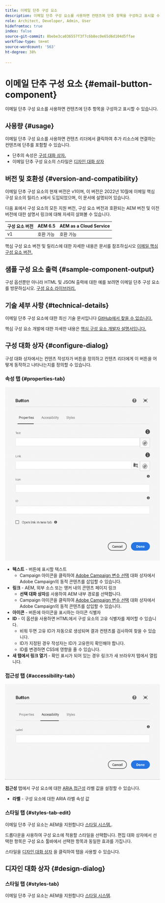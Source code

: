 ```yaml
---
title: 이메일 단추 구성 요소
description: 이메일 단추 구성 요소를 사용하면 컨텐츠에 단추 항목을 구성하고 표시할 수 있습니다.
role: Architect, Developer, Admin, User
hidefromtoc: true
index: false
source-git-commit: 8bebe3ca036557f3f7c6b8ec0e65d6d104d5ffae
workflow-type: tm+mt
source-wordcount: '563'
ht-degree: 38%

---
```



# 이메일 단추 구성 요소 {#email-button-component}

이메일 단추 구성 요소를 사용하면 컨텐츠에 단추 항목을 구성하고 표시할 수 있습니다.

## 사용량 {#usage}

이메일 단추 구성 요소를 사용하면 컨텐츠 리더에서 클릭하여 추가 리소스에 연결하는 컨텐츠에 단추를 포함할 수 있습니다.

* 단추의 속성은 [구성 대화 상자.](#configure-dialog)
* 이메일 단추 구성 요소의 스타일은 [디자인 대화 상자](#design-dialog)

## 버전 및 호환성 {#version-and-compatibility}

이메일 단추 구성 요소의 현재 버전은 v1이며, 이 버전은 2022년 10월에 이메일 핵심 구성 요소의 릴리스 x에서 도입되었으며, 이 문서에 설명되어 있습니다.

다음 표에서 구성 요소의 모든 지원 버전, 구성 요소 버전과 호환되는 AEM 버전 및 이전 버전에 대한 설명서 링크에 대해 자세히 살펴볼 수 있습니다.

| 구성 요소 버전 | AEM 6.5 | AEM as a Cloud Service |
|---|---|---|
| v1 | 호환 가능 | 호환 가능 |

핵심 구성 요소 버전 및 릴리스에 대한 자세한 내용은 문서를 참조하십시오 [이메일 핵심 구성 요소 버전.](/help/email/versions.md)

## 샘플 구성 요소 출력 {#sample-component-output}

구성 옵션뿐만 아니라 HTML 및 JSON 출력에 대한 예를 보려면 이메일 단추 구성 요소 를 방문하십시오. [구성 요소 라이브러리.](https://adobe.com/go/aem_cmp_library_email_button)

## 기술 세부 사항 {#technical-details}

이메일 단추 구성 요소에 대한 최신 기술 문서입니다 [GitHub에서 찾을 수 있습니다.](https://adobe.com/go/aem_cmp_tech_email_button_v1)

핵심 구성 요소 개발에 대한 자세한 내용은 [핵심 구성 요소 개발자 설명서입니다.](/help/developing/overview.md)

## 구성 대화 상자 {#configure-dialog}

구성 대화 상자에서는 컨텐츠 작성자가 버튼을 정의하고 컨텐츠 리더에게 이 버튼을 어떻게 동작하고 나타나는지를 정의할 수 있습니다.

### 속성 탭 {#properties-tab}

![버튼 구성 요소의 디자인 대화 상자 속성 탭](/help/email/assets/email-button-edit-properties.png)

* **텍스트** - 버튼에 표시할 텍스트
   * Campaign 아이콘을 클릭하여 [Adobe Campaign 변수 선택](/help/email/campaign-variables.md) 대화 상자에서 Adobe Campaign의 동적 콘텐츠를 삽입할 수 있습니다.
* **링크** - AEM, 외부 소스 또는 앵커 내의 콘텐츠 페이지 링크
   * **선택 대화 상자**&#x200B;를 사용하여 AEM 내부 경로를 선택합니다.
   * Campaign 아이콘을 클릭하여 [Adobe Campaign 변수 선택](/help/email/campaign-variables.md) 대화 상자에서 Adobe Campaign의 동적 콘텐츠를 삽입할 수 있습니다.
* **아이콘** - 버튼에 아이콘을 표시하는 아이콘 식별자
* **ID** - 이 옵션을 사용하면 HTML에서 구성 요소의 고유 식별자를 제어할 수 있습니다.
   * 비워 두면 고유 ID가 자동으로 생성되며 결과 컨텐츠를 검사하여 찾을 수 있습니다.
   * ID가 지정된 경우 작성자는 ID가 고유한지 확인해야 합니다.
   * ID를 변경하면 CSS에 영향을 줄 수 있습니다.
* **새 탭에서 링크 열기** - 확인 표시가 되어 있는 경우 링크가 새 브라우저 탭에서 열립니다.

### 접근성 탭 {#accessibility-tab}

![버튼 구성 요소의 디자인 대화 상자 접근성 탭](/help/email/assets/email-button-edit-accessibility.png)

**접근성** 탭에서 구성 요소에 대한 [ARIA 접근성](https://www.w3.org/WAI/standards-guidelines/aria/) 라벨 값을 설정할 수 있습니다.

* **라벨** - 구성 요소에 대한 ARIA 라벨 속성 값

### 스타일 탭 {#styles-tab-edit}

이메일 단추 구성 요소는 AEM을 지원합니다 [스타일 시스템.](/help/get-started/authoring.md#component-styling).

드롭다운을 사용하여 구성 요소에 적용할 스타일을 선택합니다. 편집 대화 상자에서 선택한 항목은 구성 요소 툴바에서 선택한 항목과 동일한 효과를 가집니다.

스타일을 [디자인 대화 상자](#design-dialog) 을 클릭하여 탭을 사용할 수 있습니다.

## 디자인 대화 상자 {#design-dialog}

### 스타일 탭 {#styles-tab}

이메일 단추 구성 요소는 AEM을 지원합니다 [스타일 시스템](/help/get-started/authoring.md#component-styling).
